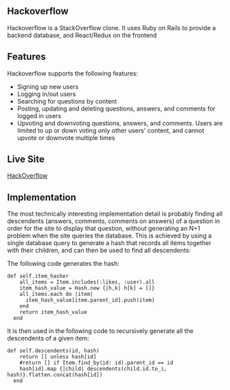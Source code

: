 ## Hackoverflow

Hackoverflow is a StackOverflow clone. It uses Ruby on Rails to provide a backend database, and React/Redux on the frontend

## Features

Hackoverflow supports the following features:

* Signing up new users
* Logging in/out users
* Searching for questions by content
* Posting, updating and deleting questions, answers, and comments for logged in users
* Upvoting and downvoting questions, answers, and comments. Users are limited to up or down voting only other users' content, and cannot upvote or downvote multiple times


## Live Site
[HackOverflow](https://aa-hack-overflow.herokuapp.com/#/)

## Implementation

The most technically interesting implementation detail is probably finding all descendents (answers, comments, comments on answers) of a question in order for the site to display that question, without generating an N+1 problem when the site queries the database. This is achieved by using a single database query to generate a hash that records all items together with their children, and can then be used to find all descendents:

The following code generates the hash:

```
def self.item_hasher
    all_items = Item.includes(:likes, :user).all
    item_hash_value = Hash.new {|h,k| h[k] = []}
    all_items.each do |item|
      item_hash_value[item.parent_id].push(item)
    end
    return item_hash_value
  end
  ```
It is then used in the following code to recursively generate all the descendents of a given item:

```
def self.descendents(id, hash)
    return [] unless hash[id]
    #return [] if Item.find_by(id: id).parent_id == id
    hash[id].map {|child| descendents(child.id.to_i, hash)}.flatten.concat(hash[id])
  end
  
  ```
